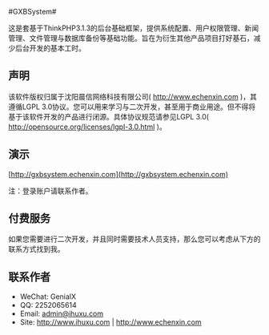 #GXBSystem#

这是套基于ThinkPHP3.1.3的后台基础框架，提供系统配置、用户权限管理、新闻管理、文件管理与数据库备份等基础功能。旨在为衍生其他产品项目打好基石，减少后台开发的基本工时。

## 声明 ##

该软件版权归属于沈阳晨信网络科技有限公司( http://www.echenxin.com )，其遵循LGPL 3.0协议。您可以用来学习与二次开发，甚至用于商业用途。但不得将基于该软件开发的产品进行闭源。具体协议规范请参见LGPL 3.0( http://opensource.org/licenses/lgpl-3.0.html )。

## 演示 ##

[http://gxbsystem.echenxin.com](http://gxbsystem.echenxin.com)

注：登录账户请联系作者。

## 付费服务 ##

如果您需要进行二次开发，并且同时需要技术人员支持，那么您可以考虑从下方的联系方式找到我。

## 联系作者 ##

- WeChat: GenialX
- QQ: 2252065614
- Email: admin@ihuxu.com
- Site: http://www.ihuxu.com | http://www.echenxin.com